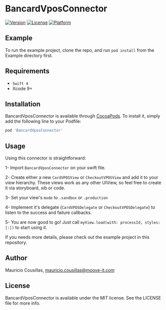 # BancardVposConnector

[![Version](https://img.shields.io/cocoapods/v/BancardVposConnector.svg?style=flat)](https://cocoapods.org/pods/BancardVposConnector)
[![License](https://img.shields.io/cocoapods/l/BancardVposConnector.svg?style=flat)](https://cocoapods.org/pods/BancardVposConnector)
[![Platform](https://img.shields.io/cocoapods/p/BancardVposConnector.svg?style=flat)](https://cocoapods.org/pods/BancardVposConnector)

## Example

To run the example project, clone the repo, and run `pod install` from the Example directory first.

## Requirements

* `Swift 4`
* Xcode 9+

## Installation

BancardVposConnector is available through [CocoaPods](https://cocoapods.org). To install
it, simply add the following line to your Podfile:

```ruby
pod 'BancardVposConnector'
```

## Usage
Using this connector is straightforward:

1- Import `BancardVposConnector` on your swift file.

2- Create either a new `CardVPOSView` or `CheckoutVPOSView` and add it to your view hierarchy. These views work as any other UIView, so feel free to create it via storyboard, xib or code.

3- Set your view's `mode` to `.sandbox` or `.production`

4- Implement it's delegate (`CardVPOSDelegate` or `CheckoutVPOSDelegate`) to listen to the success and failure callbacks.

5- You are now good to go! Just call `myView.load(with: processId, styles: [:])` to start using it.

If you needs more details, please check out the example project in this repository.

## Author

Mauricio Cousillas, mauricio.cousillas@moove-it.com

## License

BancardVposConnector is available under the MIT license. See the LICENSE file for more info.

